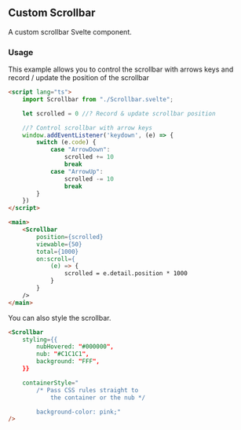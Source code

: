 ## Custom Scrollbar

A custom scrollbar Svelte component.

### Usage

This example allows you to control the scrollbar with arrows keys and record / update the position of the scrollbar

```html
<script lang="ts">
    import Scrollbar from "./Scrollbar.svelte";

    let scrolled = 0 //? Record & update scrollbar position

    //? Control scrollbar with arrow keys
    window.addEventListener('keydown', (e) => {
        switch (e.code) {
            case "ArrowDown":
                scrolled += 10
                break
            case "ArrowUp":
                scrolled -= 10
                break
        }
    })
</script>

<main>
    <Scrollbar
        position={scrolled}
        viewable={50}
        total={1000}
        on:scroll={
            (e) => {
                scrolled = e.detail.position * 1000
            }
        }
    />
</main>
```

You can also style the scrollbar.

```html
<Scrollbar
    styling={{
        nubHovered: "#000000",
        nub: "#C1C1C1",
        background: "FFF",
    }}

    containerStyle="
        /* Pass CSS rules straight to
            the container or the nub */

        background-color: pink;"
/>
```
